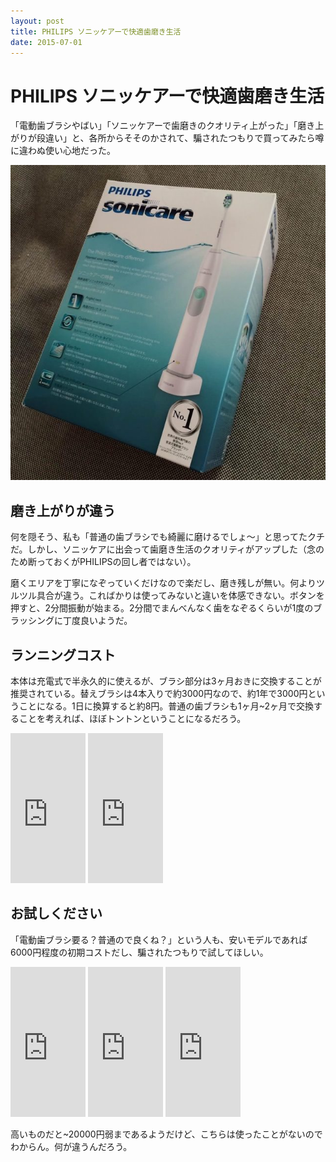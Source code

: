 ```yaml
---
layout: post
title: PHILIPS ソニッケアーで快適歯磨き生活
date: 2015-07-01
---
```


# PHILIPS ソニッケアーで快適歯磨き生活

「電動歯ブラシやばい」「ソニッケアーで歯磨きのクオリティ上がった」「磨き上がりが段違い」と、各所からそそのかされて、騙されたつもりで買ってみたら噂に違わぬ使い心地だった。

![](/img/posts/2015/philips-sonicare/box.jpg)

## 磨き上がりが違う

何を隠そう、私も「普通の歯ブラシでも綺麗に磨けるでしょ〜」と思ってたクチだ。しかし、ソニッケアに出会って歯磨き生活のクオリティがアップした（念のため断っておくがPHILIPSの回し者ではない）。

磨くエリアを丁寧になぞっていくだけなので楽だし、磨き残しが無い。何よりツルツル具合が違う。こればかりは使ってみないと違いを体感できない。ボタンを押すと、2分間振動が始まる。2分間でまんべんなく歯をなぞるくらいが1度のブラッシングに丁度良いようだ。

## ランニングコスト

本体は充電式で半永久的に使えるが、ブラシ部分は3ヶ月おきに交換することが推奨されている。替えブラシは4本入りで約3000円なので、約1年で3000円ということになる。1日に換算すると約8円。普通の歯ブラシも1ヶ月~2ヶ月で交換することを考えれば、ほぼトントンということになるだろう。

<iframe src="https://rcm-fe.amazon-adsystem.com/e/cm?t=1000ch-22&o=9&p=8&l=as1&asins=B00EZERQ4A&ref=qf_sp_asin_til&fc1=000000&IS2=1&lt1=_blank&m=amazon&lc1=0000FF&bc1=000000&bg1=FFFFFF&f=ifr" style="width:120px;height:240px;" scrolling="no" marginwidth="0" marginheight="0" frameborder="0"></iframe>
<iframe src="https://rcm-fe.amazon-adsystem.com/e/cm?t=1000ch-22&o=9&p=8&l=as1&asins=B00EI7DEV8&ref=qf_sp_asin_til&fc1=000000&IS2=1&lt1=_blank&m=amazon&lc1=0000FF&bc1=000000&bg1=FFFFFF&f=ifr" style="width:120px;height:240px;" scrolling="no" marginwidth="0" marginheight="0" frameborder="0"></iframe>

## お試しください

「電動歯ブラシ要る？普通ので良くね？」という人も、安いモデルであれば6000円程度の初期コストだし、騙されたつもりで試してほしい。

<iframe src="https://rcm-fe.amazon-adsystem.com/e/cm?t=1000ch-22&o=9&p=8&l=as1&asins=B00C905644&ref=qf_sp_asin_til&fc1=000000&IS2=1&lt1=_blank&m=amazon&lc1=0000FF&bc1=000000&bg1=FFFFFF&f=ifr" style="width:120px;height:240px;" scrolling="no" marginwidth="0" marginheight="0" frameborder="0"></iframe>
<iframe src="https://rcm-fe.amazon-adsystem.com/e/cm?t=1000ch-22&o=9&p=8&l=as1&asins=B00M9Z29T4&ref=qf_sp_asin_til&fc1=000000&IS2=1&lt1=_blank&m=amazon&lc1=0000FF&bc1=000000&bg1=FFFFFF&f=ifr" style="width:120px;height:240px;" scrolling="no" marginwidth="0" marginheight="0" frameborder="0"></iframe>
<iframe src="https://rcm-fe.amazon-adsystem.com/e/cm?t=1000ch-22&o=9&p=8&l=as1&asins=B00N5EMWJK&ref=qf_sp_asin_til&fc1=000000&IS2=1&lt1=_blank&m=amazon&lc1=0000FF&bc1=000000&bg1=FFFFFF&f=ifr" style="width:120px;height:240px;" scrolling="no" marginwidth="0" marginheight="0" frameborder="0"></iframe>

高いものだと~20000円弱まであるようだけど、こちらは使ったことがないのでわからん。何が違うんだろう。
